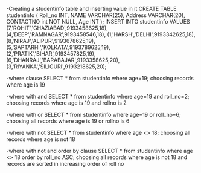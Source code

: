 -Creating a studentinfo table and inserting value in it
    CREATE TABLE studentinfo
    ( Roll_no INT,
    NAME VARCHAR(25),
    Address VARCHAR(20),
    CONTACTNO int NOT NULL,
    Age INT ); 
    INSERT INTO studentinfo
    VALUES (7,'ROHIT','GHAZIABAD',9193458625,18),
    (4,'DEEP','RAMNAGAR',9193458546,18),
    (1,'HARSH','DELHI',9193342625,18),
    (8,'NIRAJ','ALIPUR',9193678625,19),
    (5,'SAPTARHI','KOLKATA',9193789625,19),
    (2,'PRATIK','BIHAR',9193457825,19),
    (6,'DHANRAJ','BARABAJAR',9193358625,20),
    (3,'RIYANKA','SILIGURI',9193218625,20);

-where clause
    SELECT * from studentinfo where age=19;
    choosing records where age is 19

-where with and
    SELECT * from studentinfo where age=19 and roll_no=2;
    choosing records where age is 19 and rollno is 2

-where with or
    SELECT * from studentinfo where age=19 or roll_no=6;
    choosing all records where age is 19 or rollno is 6

-where with not
    SELECT * from studentinfo where age <> 18;
    choosing all records where age is not 18

-where with not and order by clause
    SELECT * from studentinfo where age <> 18 order by roll_no ASC;
    choosing all records where age is not 18 and records are sorted in increasing order of roll no